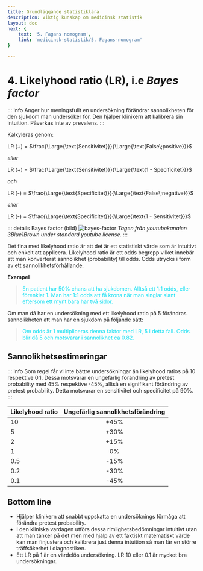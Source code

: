 ```yaml
---
title: Grundläggande statistiklära
description: Viktig kunskap om medicinsk statistik
layout: doc
next: {
    text: '5. Fagans nomogram',
    link: 'medicinsk-statistik/5. Fagans-nomogram'
}

---
```


<style>
gr { color: #30a46c }
re { color: #C70039 }
ye { color: #D6AB1E }
bl { color: #0CDFF2 }
</style>

# 4. Likelyhood ratio (LR), i.e _Bayes factor_

::: info Anger hur meningsfullt en undersökning förändrar sannolikheten för den sjukdom man undersöker för. Den hjälper klinikern att kalibrera sin intuition. Påverkas inte av prevalens.
:::

Kalkyleras genom:

LR (+)      =       $\frac{\Large{\text{Sensitivitet}}}{\Large{\text{False\;positive}}}$ 

_eller_

LR (+)      =       $\frac{\Large{\text{Sensitivitet}}}{\Large{\text{1 - Specificitet}}}$   

_och_


LR (-)      =       $\frac{\Large{\text{Specificitet}}}{\Large{\text{False\;negative}}}$

_eller_

LR (-)      =       $\frac{\Large{\text{Specificitet}}}{\Large{\text{1 - Sensitivitet}}}$

::: details Bayes factor (bild)
![bayes-factor](Bayes-factor.png)
_Tagen från youtubekanalen 3Blue1Brown under standard youtube license._
:::

Det fina med likelyhood ratio är att det är ett statistiskt värde som är intuitivt och enkelt att applicera. Likelyhood ratio är ett odds begrepp vilket innebär att man konverterat sannolikhet (probability) till odds. Odds utrycks i form av ett sannolikhetsförhållande.

__Exempel__

> <bl> En patient har 50% chans att ha sjukdomen. Alltså ett 1:1 odds, eller förenklat 1. Man har 1:1 odds att få krona när man singlar slant eftersom ett mynt bara har två sidor. </bl>

Om man då har en undersökning med ett likelyhood ratio på 5 förändras sannolikheten att man har en sjukdom på följande sätt:

> <bl> Om odds är 1 multipliceras denna faktor med LR, 5 i detta fall. Odds blir då 5 och motsvarar i sannolikhet ca 0.82.  </bl>

## Sannolikhetsestimeringar

::: info Som regel får vi inte bättre undersökningar än likelyhood ratios på 10 respektive 0.1. Dessa motsvarar en ungefärlig förändring av pretest probability med 45% respektive -45%, alltså en signifikant förändring av pretest probability. Detta motsvarar en sensitivitet och specificitet på 90%. 
:::

|   Likelyhood ratio  |  Ungefärlig sannolikhetsförändring      
| ------------- | :-----------:             | 
| 10    | +45%          | 
| 5      | +30%          |
| 2     | +15%              |
| 1     |  0%         |
| 0.5  |-15%             |
| 0.2  | -30%        |
| 0.1  | -45%        |



## Bottom line

* Hjälper klinikern att snabbt uppskatta en undersöknings förmåga att förändra pretest probability.
* I den kliniska vardagen utförs dessa rimlighetsbedömningar intuitivt utan att man tänker på det men med hjälp av ett faktiskt matematiskt värde kan man finjustera och kalibrera just denna intuition så man får en större träffsäkerhet i diagnostiken. 
* Ett LR på 1 är en värdelös undersökning. LR 10 eller 0.1 är mycket bra undersökningar.